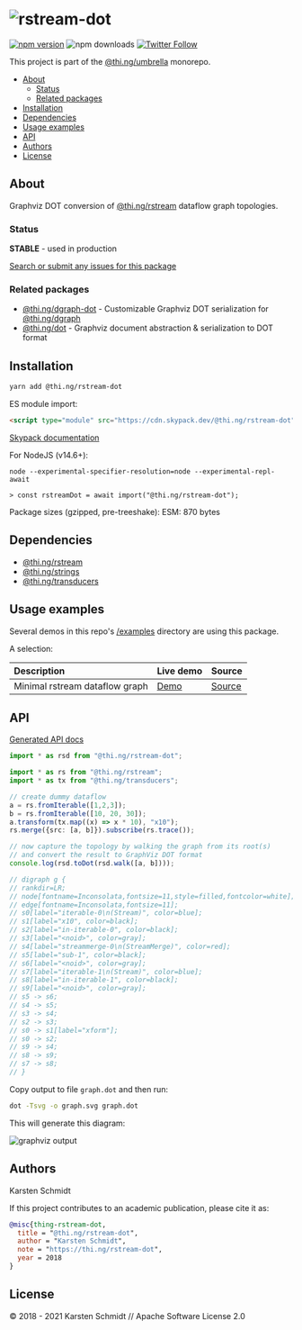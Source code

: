 <!-- This file is generated - DO NOT EDIT! -->

# ![rstream-dot](https://media.thi.ng/umbrella/banners/thing-rstream-dot.svg?a7bf4660)

[![npm version](https://img.shields.io/npm/v/@thi.ng/rstream-dot.svg)](https://www.npmjs.com/package/@thi.ng/rstream-dot)
![npm downloads](https://img.shields.io/npm/dm/@thi.ng/rstream-dot.svg)
[![Twitter Follow](https://img.shields.io/twitter/follow/thing_umbrella.svg?style=flat-square&label=twitter)](https://twitter.com/thing_umbrella)

This project is part of the
[@thi.ng/umbrella](https://github.com/thi-ng/umbrella/) monorepo.

- [About](#about)
  - [Status](#status)
  - [Related packages](#related-packages)
- [Installation](#installation)
- [Dependencies](#dependencies)
- [Usage examples](#usage-examples)
- [API](#api)
- [Authors](#authors)
- [License](#license)

## About

Graphviz DOT conversion of [@thi.ng/rstream](https://github.com/thi-ng/umbrella/tree/develop/packages/rstream) dataflow graph topologies.

### Status

**STABLE** - used in production

[Search or submit any issues for this package](https://github.com/thi-ng/umbrella/issues?q=%5Brstream-dot%5D+in%3Atitle)

### Related packages

- [@thi.ng/dgraph-dot](https://github.com/thi-ng/umbrella/tree/develop/packages/dgraph-dot) - Customizable Graphviz DOT serialization for [@thi.ng/dgraph](https://github.com/thi-ng/umbrella/tree/develop/packages/dgraph)
- [@thi.ng/dot](https://github.com/thi-ng/umbrella/tree/develop/packages/dot) - Graphviz document abstraction & serialization to DOT format

## Installation

```bash
yarn add @thi.ng/rstream-dot
```

ES module import:

```html
<script type="module" src="https://cdn.skypack.dev/@thi.ng/rstream-dot"></script>
```

[Skypack documentation](https://docs.skypack.dev/)

For NodeJS (v14.6+):

```text
node --experimental-specifier-resolution=node --experimental-repl-await

> const rstreamDot = await import("@thi.ng/rstream-dot");
```

Package sizes (gzipped, pre-treeshake): ESM: 870 bytes

## Dependencies

- [@thi.ng/rstream](https://github.com/thi-ng/umbrella/tree/develop/packages/rstream)
- [@thi.ng/strings](https://github.com/thi-ng/umbrella/tree/develop/packages/strings)
- [@thi.ng/transducers](https://github.com/thi-ng/umbrella/tree/develop/packages/transducers)

## Usage examples

Several demos in this repo's
[/examples](https://github.com/thi-ng/umbrella/tree/develop/examples)
directory are using this package.

A selection:

| Description                    | Live demo                                              | Source                                                                              |
|:-------------------------------|:-------------------------------------------------------|:------------------------------------------------------------------------------------|
| Minimal rstream dataflow graph | [Demo](https://demo.thi.ng/umbrella/rstream-dataflow/) | [Source](https://github.com/thi-ng/umbrella/tree/develop/examples/rstream-dataflow) |

## API

[Generated API docs](https://docs.thi.ng/umbrella/rstream-dot/)

```ts
import * as rsd from "@thi.ng/rstream-dot";

import * as rs from "@thi.ng/rstream";
import * as tx from "@thi.ng/transducers";

// create dummy dataflow
a = rs.fromIterable([1,2,3]);
b = rs.fromIterable([10, 20, 30]);
a.transform(tx.map((x) => x * 10), "x10");
rs.merge({src: [a, b]}).subscribe(rs.trace());

// now capture the topology by walking the graph from its root(s)
// and convert the result to GraphViz DOT format
console.log(rsd.toDot(rsd.walk([a, b])));

// digraph g {
// rankdir=LR;
// node[fontname=Inconsolata,fontsize=11,style=filled,fontcolor=white];
// edge[fontname=Inconsolata,fontsize=11];
// s0[label="iterable-0\n(Stream)", color=blue];
// s1[label="x10", color=black];
// s2[label="in-iterable-0", color=black];
// s3[label="<noid>", color=gray];
// s4[label="streammerge-0\n(StreamMerge)", color=red];
// s5[label="sub-1", color=black];
// s6[label="<noid>", color=gray];
// s7[label="iterable-1\n(Stream)", color=blue];
// s8[label="in-iterable-1", color=black];
// s9[label="<noid>", color=gray];
// s5 -> s6;
// s4 -> s5;
// s3 -> s4;
// s2 -> s3;
// s0 -> s1[label="xform"];
// s0 -> s2;
// s9 -> s4;
// s8 -> s9;
// s7 -> s8;
// }
```

Copy output to file `graph.dot` and then run:

```bash
dot -Tsvg -o graph.svg graph.dot
```

This will generate this diagram:

![graphviz output](../../assets/examples/rs-dot-example.svg)

## Authors

Karsten Schmidt

If this project contributes to an academic publication, please cite it as:

```bibtex
@misc{thing-rstream-dot,
  title = "@thi.ng/rstream-dot",
  author = "Karsten Schmidt",
  note = "https://thi.ng/rstream-dot",
  year = 2018
}
```

## License

&copy; 2018 - 2021 Karsten Schmidt // Apache Software License 2.0
